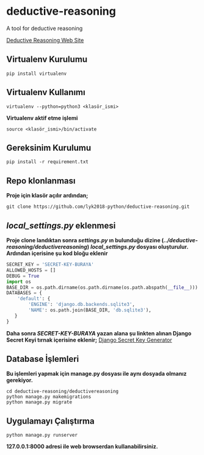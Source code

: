 # deductive-reasoning
A tool for deductive reasoning

[Deductive Reasoning Web Site](http://142.93.138.235)


## Virtualenv Kurulumu
	pip install virtualenv

## Virtualenv Kullanımı 

	virtualenv --python=python3 <klasör_ismi>

__Virtualenv aktif etme işlemi__
	
	source <klasör_ismi>/bin/activate 

## Gereksinim Kurulumu

	pip install -r requirement.txt

## Repo klonlanması
__Proje için klasör açılır ardından;__

	git clone https://github.com/lyk2018-python/deductive-reasoning.git

## *local_settings.py* eklenmesi
__Proje clone landıktan sonra *settings.py* ın bulunduğu dizine (*../deductive-reasoning/deductivereasoning*) *local_settings.py* dosyası oluşturulur. Ardından içerisine şu kod bloğu eklenir__
```python
SECRET_KEY = 'SECRET-KEY-BURAYA'
ALLOWED_HOSTS = []
DEBUG = True
import os
BASE_DIR = os.path.dirname(os.path.dirname(os.path.abspath(__file__)))
DATABASES = {
    'default': {
        'ENGINE': 'django.db.backends.sqlite3',
        'NAME': os.path.join(BASE_DIR, 'db.sqlite3'),
   }
}
```
__Daha sonra *SECRET-KEY-BURAYA* yazan alana şu linkten alınan Django Secret Keyi tırnak içerisine eklenir;__
[Django Secret Key Generator](https://www.miniwebtool.com/django-secret-key-generator/)

## Database İşlemleri

__Bu işlemleri yapmak için manage.py dosyası ile aynı dosyada olmanız gerekiyor.__

	cd deductive-reasoning/deductivereasoning
	python manage.py makemigrations
	python manage.py migrate

## Uygulamayı Çalıştırma

	python manage.py runserver

__127.0.0.1:8000 adresi ile web browserdan kullanabilirsiniz.__
